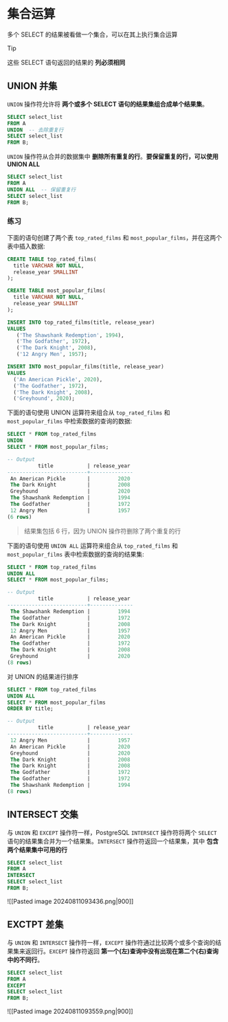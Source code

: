 # 集合运算

多个 SELECT 的结果被看做一个集合，可以在其上执行集合运算

> [!tip]
> 
> 这些 SELECT 语句返回的结果的 **列必须相同**

## UNION 并集

`UNION` 操作符允许将 **两个或多个 SELECT 语句的结果集组合成单个结果集**。

```sql
SELECT select_list
FROM A
UNION  -- 去除重复行
SELECT select_list
FROM B;
```

`UNION` 操作符从合并的数据集中 **删除所有重复的行**。**要保留重复的行，可以使用 UNION ALL**

```sql
SELECT select_list
FROM A
UNION ALL  -- 保留重复行
SELECT select_list
FROM B;
```

### 练习

下面的语句创建了两个表 `top_rated_films` 和 `most_popular_films`，并在这两个表中插入数据:

```sql
CREATE TABLE top_rated_films(
  title VARCHAR NOT NULL, 
  release_year SMALLINT
);

CREATE TABLE most_popular_films(
  title VARCHAR NOT NULL, 
  release_year SMALLINT
);

INSERT INTO top_rated_films(title, release_year) 
VALUES 
   ('The Shawshank Redemption', 1994), 
   ('The Godfather', 1972), 
   ('The Dark Knight', 2008),
   ('12 Angry Men', 1957);

INSERT INTO most_popular_films(title, release_year) 
VALUES 
  ('An American Pickle', 2020), 
  ('The Godfather', 1972), 
  ('The Dark Knight', 2008),
  ('Greyhound', 2020);
```

下面的语句使用 UNION 运算符来组合从 `top_rated_films` 和 `most_popular_films` 中检索数据的查询的数据:

```sql
SELECT * FROM top_rated_films
UNION
SELECT * FROM most_popular_films;

-- Output
          title           | release_year
--------------------------+--------------
 An American Pickle       |         2020
 The Dark Knight          |         2008
 Greyhound                |         2020
 The Shawshank Redemption |         1994
 The Godfather            |         1972
 12 Angry Men             |         1957
(6 rows)
```

> 结果集包括 $6$ 行，因为 UNION 操作符删除了两个重复的行

下面的语句使用 `UNION ALL` 运算符来组合从 `top_rated_films` 和 `most_popular_films` 表中检索数据的查询的结果集:

```sql
SELECT * FROM top_rated_films  
UNION ALL  
SELECT * FROM most_popular_films;

-- Output
          title           | release_year
--------------------------+--------------
 The Shawshank Redemption |         1994
 The Godfather            |         1972
 The Dark Knight          |         2008
 12 Angry Men             |         1957
 An American Pickle       |         2020
 The Godfather            |         1972
 The Dark Knight          |         2008
 Greyhound                |         2020
(8 rows)
```

对 UNION 的结果进行排序

```sql
SELECT * FROM top_rated_films
UNION ALL
SELECT * FROM most_popular_films
ORDER BY title;

-- Output
          title           | release_year
--------------------------+--------------
 12 Angry Men             |         1957
 An American Pickle       |         2020
 Greyhound                |         2020
 The Dark Knight          |         2008
 The Dark Knight          |         2008
 The Godfather            |         1972
 The Godfather            |         1972
 The Shawshank Redemption |         1994
(8 rows)
```

## INTERSECT  交集

与 `UNION` 和 `EXCEPT` 操作符一样，PostgreSQL `INTERSECT` 操作符将两个 `SELECT` 语句的结果集合并为一个结果集。`INTERSECT` 操作符返回一个结果集，其中 **包含两个结果集中可用的行**

```sql
SELECT select_list
FROM A
INTERSECT
SELECT select_list
FROM B;
```

![[Pasted image 20240811093436.png|900]]


## EXCTPT 差集

与 `UNION` 和 `INTERSECT` 操作符一样，`EXCEPT` 操作符通过比较两个或多个查询的结果集来返回行。`EXCEPT` 操作符返回 **第一个(左)查询中没有出现在第二个(右)查询中的不同行**。

```sql
SELECT select_list
FROM A
EXCEPT 
SELECT select_list
FROM B;
```

![[Pasted image 20240811093559.png|900]]
